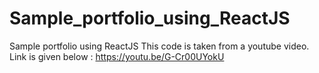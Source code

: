 # Sample_portfolio_using_ReactJS
Sample portfolio using ReactJS
This code is taken from a youtube video. Link is given below :
https://youtu.be/G-Cr00UYokU
